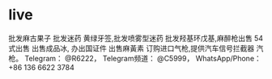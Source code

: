 # live
批发麻古果子 批发迷药 黄绿牙签,批发喷雾型迷药 批发羟基环戊基,麻醉枪出售 54式出售 出售成品冰, 办出国证件 出售麻黃素 订购进口气枪,提供汽车信号拦截器 汽枪。 Telegram： @R6222， Telegram频道： @C5999， WhatsApp/Phone： +86 136 6622 3784
